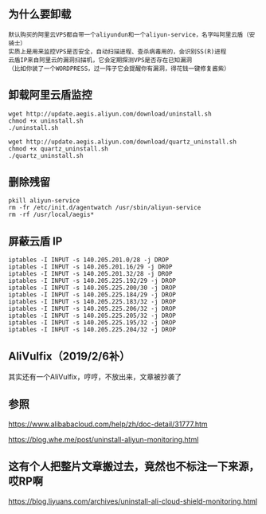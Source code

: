 ## 为什么要卸载
```
默认购买的阿里云VPS都自带一个aliyundun和一个aliyun-service，名字叫阿里云盾（安骑士）
实质上是用来监控VPS是否安全，自动扫描进程、查杀病毒用的，会识别SS(R)进程
云盾IP来自阿里云的漏洞扫描机，它会定期探测VPS是否存在已知漏洞
（比如你装了一个WORDPRESS，过一阵子它会提醒你有漏洞，得花钱一键修复酱紫）
```

## 卸载阿里云盾监控
```
wget http://update.aegis.aliyun.com/download/uninstall.sh
chmod +x uninstall.sh
./uninstall.sh
```

```
wget http://update.aegis.aliyun.com/download/quartz_uninstall.sh
chmod +x quartz_uninstall.sh
./quartz_uninstall.sh
```

## 删除残留
```
pkill aliyun-service
rm -fr /etc/init.d/agentwatch /usr/sbin/aliyun-service
rm -rf /usr/local/aegis*
```

## 屏蔽云盾 IP
```
iptables -I INPUT -s 140.205.201.0/28 -j DROP
iptables -I INPUT -s 140.205.201.16/29 -j DROP
iptables -I INPUT -s 140.205.201.32/28 -j DROP
iptables -I INPUT -s 140.205.225.192/29 -j DROP
iptables -I INPUT -s 140.205.225.200/30 -j DROP
iptables -I INPUT -s 140.205.225.184/29 -j DROP
iptables -I INPUT -s 140.205.225.183/32 -j DROP
iptables -I INPUT -s 140.205.225.206/32 -j DROP
iptables -I INPUT -s 140.205.225.205/32 -j DROP
iptables -I INPUT -s 140.205.225.195/32 -j DROP
iptables -I INPUT -s 140.205.225.204/32 -j DROP
```

## AliVulfix（2019/2/6补）
其实还有一个AliVulfix，哼哼，不放出来，文章被抄袭了

## 参照
https://www.alibabacloud.com/help/zh/doc-detail/31777.htm

https://blog.whe.me/post/uninstall-aliyun-monitoring.html

## 这有个人把整片文章搬过去，竟然也不标注一下来源，哎RP啊
https://blog.liyuans.com/archives/uninstall-ali-cloud-shield-monitoring.html